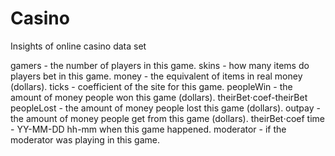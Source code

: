 # Casino
Insights of online casino data set

gamers - the number of players in this game. skins - how many items do players bet in this game. money - the equivalent of items in real money (dollars). ticks - coefficient of the site for this game. peopleWin - the amount of money people won this game (dollars). theirBet⋅coef-theirBet peopleLost - the amount of money people lost this game (dollars). outpay - the amount of money people get from this game (dollars). theirBet⋅coef time - YY-MM-DD hh-mm when this game happened. moderator - if the moderator was playing in this game.
